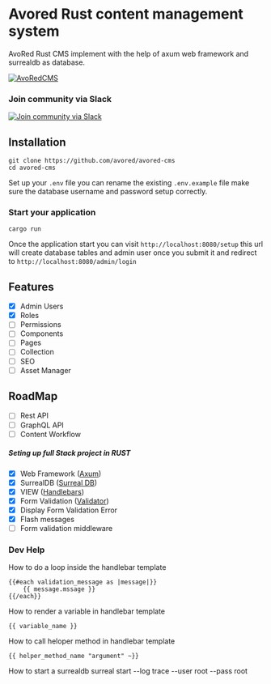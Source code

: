# Avored Rust content management system
AvoRed Rust CMS implement with the help of axum web framework and surrealdb as database.


[![AvoRedCMS](https://github.com/avored/avored-rust-cms/actions/workflows/rust.yml/badge.svg)](https://github.com/avored/avored-rust-cms/actions/workflows/rust.yml)

### Join community via Slack
[![Join community via Slack](https://img.shields.io/badge/Slack-4A154B?style=for-the-badge&logo=slack&logoColor=white)](https://join.slack.com/t/avoredrustcms/shared_invite/zt-22031l11y-EYp3a3oWVVFaZ8WCWZAkJQ)


## Installation

    git clone https://github.com/avored/avored-cms
    cd avored-cms
    

Set up your `.env` file you can rename the existing `.env.example` file make sure the database username and password setup correctly.

### Start your application
    cargo run

Once the application start you can visit `http://localhost:8080/setup` this url will create database tables and admin user once you submit it and redirect to `http://localhost:8080/admin/login`


## Features

- [x] Admin Users
- [x] Roles
- [ ] Permissions
- [ ] Components
- [ ] Pages
- [ ] Collection
- [ ] SEO
- [ ] Asset Manager

## RoadMap
 - [ ] Rest API
 - [ ] GraphQL API
 - [ ] Content Workflow

##### Seting up full Stack project in RUST

 - [x] Web Framework ([Axum](https://github.com/tokio-rs/axum))
 - [x] SurrealDB ([Surreal DB](https://surrealdb.com/))
 - [x] VIEW ([Handlebars](https://github.com/sunng87/handlebars-rust))
 - [x] Form Validation ([Validator](https://github.com/Keats/validator))
 - [x] Display Form Validation Error
 - [x] Flash messages
 - [ ] Form validation middleware
 
### Dev Help 

How to do a loop inside the handlebar template

    {{#each validation_message as |message|}}
        {{ message.mssage }}
    {{/each}}

How to render a variable in handlebar template 

    {{ variable_name }}

How to call heloper method in handlebar template 

    {{ helper_method_name "argument" ~}}


How to start a surrealdb
    surreal start --log trace --user root --pass root
